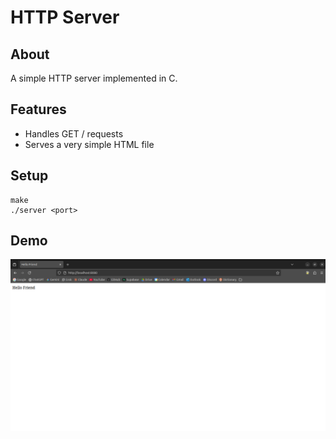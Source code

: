 # HTTP Server

## About

A simple HTTP server implemented in C.

## Features

- Handles GET / requests
- Serves a very simple HTML file

## Setup

```
make
./server <port>
```

## Demo

![Demo](demo.png)
